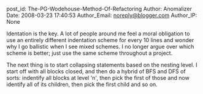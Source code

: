 post_id: The-PG-Wodehouse-Method-Of-Refactoring
Author: Anomalizer
Date: 2008-03-23 17:40:53
Author_Email: noreply@blogger.com
Author_IP: None

Identation is the key. A lot of people around me feel a moral obligation to
use an entirely different indentation scheme for every 10 lines and wonder why
I go ballistic when I see mixed schemes. I no longer argue over which scheme
is better; just use the same scheme throughout a project.

The next thing is to start collapsing statements based on the nesting level. I
start off with all blocks closed, and then do a hybrid of BFS and DFS of
sorts: indentify all blocks at level 'n', then pick the first of those and now
identify all of its children, then pick the first child and so on.
